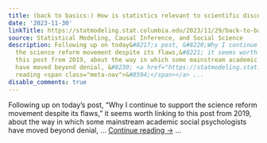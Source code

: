 ```yaml
---
title: (back to basics:) How is statistics relevant to scientific discovery?
date: '2023-11-30'
linkTitle: https://statmodeling.stat.columbia.edu/2023/11/29/back-to-basics-how-is-statistics-relevant-to-scientific-discovery-2/
source: Statistical Modeling, Causal Inference, and Social Science
description: Following up on today&#8217;s post, &#8220;Why I continue to support
  the science reform movement despite its flaws,&#8221; it seems worth linking to
  this post from 2019, about the way in which some mainstream academic social psychologists
  have moved beyond denial, &#8230; <a href="https://statmodeling.stat.columbia.edu/2023/11/29/back-to-basics-how-is-statistics-relevant-to-scientific-discovery-2/">Continue
  reading <span class="meta-nav">&#8594;</span></a> ...
disable_comments: true
---
```

Following up on today&#8217;s post, &#8220;Why I continue to support the science reform movement despite its flaws,&#8221; it seems worth linking to this post from 2019, about the way in which some mainstream academic social psychologists have moved beyond denial, &#8230; <a href="https://statmodeling.stat.columbia.edu/2023/11/29/back-to-basics-how-is-statistics-relevant-to-scientific-discovery-2/">Continue reading <span class="meta-nav">&#8594;</span></a> ...